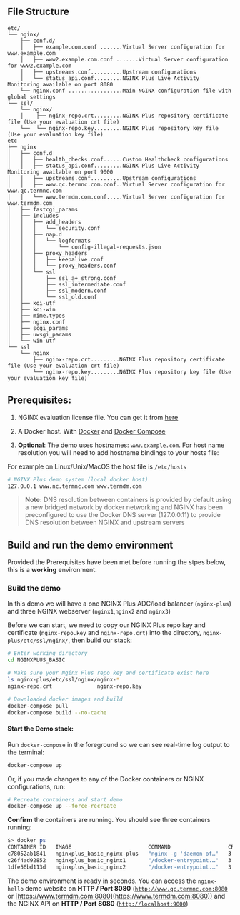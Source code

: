 ## File Structure

```
etc/
└── nginx/
    ├── conf.d/
    │   ├── example.com.conf .......Virtual Server configuration for www.example.com
    │   ├── www2.example.com.conf .......Virtual Server configuration for www2.example.com
    │   ├── upstreams.conf..........Upstream configurations
    │   └── status_api.conf.........NGINX Plus Live Activity Monitoring available on port 8080
    └── nginx.conf .................Main NGINX configuration file with global settings
└── ssl/
    └── nginx/
    │    ├── nginx-repo.crt.........NGINX Plus repository certificate file (Use your evaluation crt file)
    └──  └── nginx-repo.key.........NGINX Plus repository key file (Use your evaluation key file)
etc
├── nginx
│   ├── conf.d
│   │   ├── health_checks.conf......Custom Healthcheck configurations
│   │   ├── status_api.conf.........NGINX Plus Live Activity Monitoring available on port 9000
│   │   ├── upstreams.conf..........Upstream configurations
│   │   ├── www.qc.termnc.com.conf..Virtual Server configuration for www.qc.termnc.com
│   │   └── www.termdm.com.conf.....Virtual Server configuration for www.termdm.com
│   ├── fastcgi_params
│   ├── includes
│   │   ├── add_headers
│   │   │   └── security.conf
│   │   ├── nap.d
│   │   │   └── logformats
│   │   │       └── config-illegal-requests.json
│   │   ├── proxy_headers
│   │   │   ├── keepalive.conf
│   │   │   └── proxy_headers.conf
│   │   └── ssl
│   │       ├── ssl_a+_strong.conf
│   │       ├── ssl_intermediate.conf
│   │       ├── ssl_modern.conf
│   │       └── ssl_old.conf
│   ├── koi-utf
│   ├── koi-win
│   ├── mime.types
│   ├── nginx.conf
│   ├── scgi_params
│   ├── uwsgi_params
│   └── win-utf
└── ssl
    └── nginx
        ├── nginx-repo.crt.........NGINX Plus repository certificate file (Use your evaluation crt file)
        └── nginx-repo.key.........NGINX Plus repository key file (Use your evaluation key file)
```

## Prerequisites:

1. NGINX evaluation license file. You can get it from [here](https://www.nginx.com/free-trial-request/)

2. A Docker host. With [Docker](https://docs.docker.com/get-docker/) and [Docker Compose](https://docs.docker.com/compose/install/)

3. **Optional**: The demo uses hostnames: `www.example.com`. For host name resolution you will need to add hostname bindings to your hosts file:

For example on Linux/Unix/MacOS the host file is `/etc/hosts`

```bash
# NGINX Plus demo system (local docker host)
127.0.0.1 www.nc.termnc.com www.termdm.com
```

> **Note:**
> DNS resolution between containers is provided by default using a new bridged network by docker networking and
> NGINX has been preconfigured to use the Docker DNS server (127.0.0.11) to provide DNS resolution between NGINX and
> upstream servers

## Build and run the demo environment

Provided the Prerequisites have been met before running the stpes below, this is a **working** environment.

### Build the demo

In this demo we will have a one NGINX Plus ADC/load balancer (`nginx-plus`) and three NGINX webserver (`nginx1`,`nginx2` and `nginx3`)

Before we can start, we need to copy our NGINX Plus repo key and certificate (`nginx-repo.key` and `nginx-repo.crt`) into the directory, `nginx-plus/etc/ssl/nginx/`, then build our stack:

```bash
# Enter working directory
cd NGINXPLUS_BASIC

# Make sure your Nginx Plus repo key and certificate exist here
ls nginx-plus/etc/ssl/nginx/nginx-*
nginx-repo.crt              nginx-repo.key

# Downloaded docker images and build
docker-compose pull
docker-compose build --no-cache
```

#### Start the Demo stack:

Run `docker-compose` in the foreground so we can see real-time log output to the terminal:

```bash
docker-compose up
```

Or, if you made changes to any of the Docker containers or NGINX configurations, run:

```bash
# Recreate containers and start demo
docker-compose up --force-recreate
```

**Confirm** the containers are running. You should see three containers running:

```bash
$> docker ps                                          
CONTAINER ID   IMAGE                        COMMAND                  CREATED         STATUS         PORTS                                                                                                   NAMES
c78052ab1841   nginxplus_basic_nginx-plus   "nginx -g 'daemon of…"   3 minutes ago   Up 3 minutes   80/tcp, 0.0.0.0:8080->8080/tcp, :::8080->8080/tcp, 443/tcp, 0.0.0.0:9000->9000/tcp, :::9000->9000/tcp   nginxplus_basic_nginx-plus_1
c26f4ad92852   nginxplus_basic_nginx1       "/docker-entrypoint.…"   3 minutes ago   Up 3 minutes   80/tcp, 0.0.0.0:57378->808/tcp, 0.0.0.0:57379->8080/tcp                                                 nginxplus_basic_nginx1_1
1dfe56bd113d   nginxplus_basic_nginx2       "/docker-entrypoint.…"   3 minutes ago   Up 3 minutes   80/tcp, 0.0.0.0:57313->808/tcp, 0.0.0.0:57312->8080/tcp                                                 nginxplus_basic_nginx2_1
```

The demo environment is ready in seconds. You can access the `nginx-hello` demo website on **HTTP / Port 8080** ([`http://www.qc.termnc.com:8080`](https://www.qc.termnc.com:8080) or [https://www.termdm.com:8080](https://www.termdm.com:8080)) and the NGINX API on **HTTP / Port 8080** ([`http://localhost:9000`](http://localhost:9000))